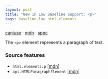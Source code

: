 ```yaml
---
layout: post
title: "New in Low Baseline Support: <p>"
tags: baseline-low html-elements
---
```


[caniuse](https://caniuse.com/?search=p) · [mdn](https://developer.mozilla.org/en-US/search?q=<p>) · [spec](https://html.spec.whatwg.org/multipage/grouping-content.html#the-p-element)

The `<p>` element represents a paragraph of text.

### Source features

- ``html.elements.p`` [[mdn]](https://developer.mozilla.org/en-US/search?q=html.elements.p)
- ``api.HTMLParagraphElement`` [[mdn]](https://developer.mozilla.org/en-US/search?q=api.HTMLParagraphElement)
